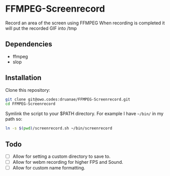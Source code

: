 # FFMPEG-Screenrecord
Record an area of the screen using FFMPEG
When recording is completed it will put the recorded GIF into /tmp

## Dependencies

* ffmpeg
* slop

## Installation
Clone this repository:
```bash
git clone git@owo.codes:druanae/FFMPEG-Screenrecord.git
cd FFMPEG-Screenrecord
```
Symlink the script to your $PATH directory.
For example I have `~/bin/` in my path so:
```bash
ln -s $(pwd)/screenrecord.sh ~/bin/screenrecord
```

## Todo
- [ ] Allow for setting a custom directory to save to.
- [ ] Allow for webm recording for higher FPS and Sound.
- [ ] Allow for custom name formatting.
